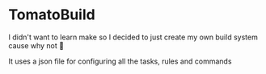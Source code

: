 # TomatoBuild
I didn't want to learn make so I decided to just create my own build system cause why not :shrug:

It uses a json file for configuring all the tasks, rules and commands
